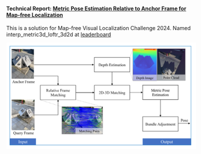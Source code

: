 #### Technical Report: [Metric Pose Estimation Relative to Anchor Frame for Map-free Localization](https://github.com/Shepherddot/An-Implementation-For-Two-View-Metric-Pose-Estimation/blob/main/Metric%20Pose%20Estimation%20Relative%20to%20Anchor%20Frame%20for%20Map-free%20Localization.pdf)

This is a solution for Map-free Visual Localization Challenge 2024. Named interp_metric3d_loftr_3d2d at [leaderboard](https://research.nianticlabs.com/mapfree-reloc-benchmark/leaderboard?t=single&f=2024) 

![](framework.png)
